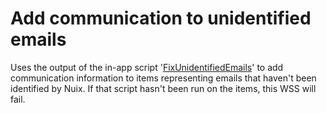 # Add communication to unidentified emails
Uses the output of the in-app script '[FixUnidentifiedEmails](https://github.com/avian-digital-forensics/avian-scripts/tree/master/avian-inapp-scripts/unidentified-emails/fix-unidentified-emails.nuixscript)' to add communication information to items representing emails that haven't been identified by Nuix.
If that script hasn't been run on the items, this WSS will fail.
